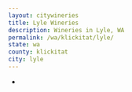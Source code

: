 ```yaml
---
layout: citywineries
title: Lyle Wineries
description: Wineries in Lyle, WA
permalink: /wa/klickitat/lyle/
state: wa
county: klickitat
city: lyle
---
```

-

